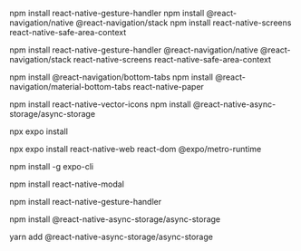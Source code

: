 npm install react-native-gesture-handler npm install @react-navigation/native @react-navigation/stack npm install react-native-screens react-native-safe-area-context

npm install react-native-gesture-handler @react-navigation/native @react-navigation/stack react-native-screens react-native-safe-area-context

npm install @react-navigation/bottom-tabs npm install @react-navigation/material-bottom-tabs react-native-paper

npm install react-native-vector-icons npm install @react-native-async-storage/async-storage

npx expo install

npx expo install react-native-web react-dom @expo/metro-runtime

npm install -g expo-cli

npm install react-native-modal

npm install react-native-gesture-handler

npm install @react-native-async-storage/async-storage

yarn add @react-native-async-storage/async-storage
